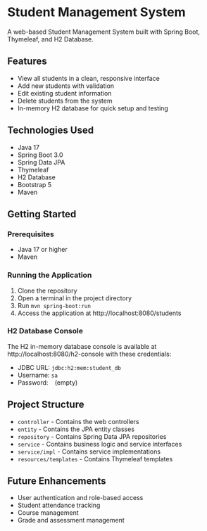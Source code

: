# Student Management System

A web-based Student Management System built with Spring Boot, Thymeleaf, and H2 Database.

## Features

- View all students in a clean, responsive interface
- Add new students with validation
- Edit existing student information
- Delete students from the system
- In-memory H2 database for quick setup and testing

## Technologies Used

- Java 17
- Spring Boot 3.0
- Spring Data JPA
- Thymeleaf
- H2 Database
- Bootstrap 5
- Maven

## Getting Started

### Prerequisites

- Java 17 or higher
- Maven

### Running the Application

1. Clone the repository
2. Open a terminal in the project directory
3. Run `mvn spring-boot:run`
4. Access the application at http://localhost:8080/students

### H2 Database Console

The H2 in-memory database console is available at http://localhost:8080/h2-console with these credentials:
- JDBC URL: `jdbc:h2:mem:student_db`
- Username: `sa`
- Password: ` ` (empty)

## Project Structure

- `controller` - Contains the web controllers
- `entity` - Contains the JPA entity classes
- `repository` - Contains Spring Data JPA repositories
- `service` - Contains business logic and service interfaces
- `service/impl` - Contains service implementations
- `resources/templates` - Contains Thymeleaf templates

## Future Enhancements

- User authentication and role-based access
- Student attendance tracking
- Course management
- Grade and assessment management
